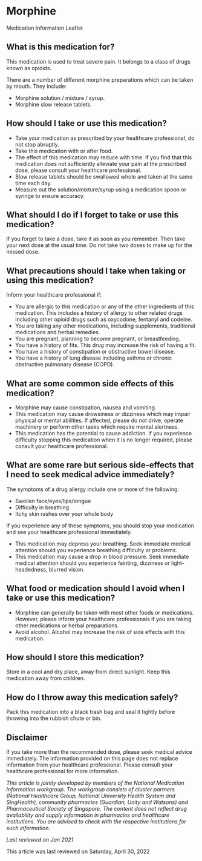 # Morphine

Medication Information Leaflet

What is this medication for?
----------------------------

This medication is used to treat severe pain. It belongs to a class of drugs known as opioids.

There are a number of different morphine preparations which can be taken by mouth. They include:

* Morphine solution / mixture / syrup.
* Morphine slow release tablets.

How should I take or use this medication?
-----------------------------------------

* Take your medication as prescribed by your healthcare professional, do not stop abruptly.
* Take this medication with or after food.
* The effect of this medication may reduce with time. If you find that this medication does not sufficiently alleviate your pain at the prescribed dose, please consult your healthcare professional.
* Slow release tablets should be swallowed whole and taken at the same time each day.
* Measure out the solution/mixture/syrup using a medication spoon or syringe to ensure accuracy.

What should I do if I forget to take or use this medication?
------------------------------------------------------------

If you forget to take a dose, take it as soon as you remember. Then take your next dose at the usual time. Do not take two doses to make up for the missed dose.

What precautions should I take when taking or using this medication?
--------------------------------------------------------------------

Inform your healthcare professional if:

* You are allergic to this medication or any of the other ingredients of this medication. This includes a history of allergy to other related drugs including other opioid drugs such as oxycodone, fentanyl and codeine.
* You are taking any other medications, including supplements, traditional medications and herbal remedies.
* You are pregnant, planning to become pregnant, or breastfeeding.
* You have a history of fits. This drug may increase the risk of having a fit.
* You have a history of constipation or obstructive bowel disease.
* You have a history of lung disease including asthma or chronic obstructive pulmonary disease (COPD).

What are some common side effects of this medication?
-----------------------------------------------------

* Morphine may cause constipation, nausea and vomiting.
* This medication may cause drowsiness or dizziness which may impair physical or mental abilities. If affected, please do not drive, operate machinery or perform other tasks which require mental alertness.
* This medication has the potential to cause addiction. If you experience difficulty stopping this medication when it is no longer required, please consult your healthcare professional.

What are some rare but serious side-effects that I need to seek medical advice immediately?
-------------------------------------------------------------------------------------------

The symptoms of a drug allergy include one or more of the following:

* Swollen face/eyes/lips/tongue
* Difficulty in breathing
* Itchy skin rashes over your whole body

If you experience any of these symptoms, you should stop your medication and see your healthcare professional immediately.

* This medication may depress your breathing. Seek immediate medical attention should you experience breathing difficulty or problems.
* This medication may cause a drop in blood pressure. Seek immediate medical attention should you experience fainting, dizziness or light-headedness, blurred vision.

What food or medication should I avoid when I take or use this medication?
--------------------------------------------------------------------------

* Morphine can generally be taken with most other foods or medications. However, please inform your healthcare professionals if you are taking other medications or herbal preparations.
* Avoid alcohol. Alcohol may increase the risk of side effects with this medication.

How should I store this medication?
-----------------------------------

Store in a cool and dry place, away from direct sunlight. Keep this medication away from children.

How do I throw away this medication safely?
-------------------------------------------

Pack this medication into a black trash bag and seal it tightly before throwing into the rubbish chute or bin.

Disclaimer
----------

If you take more than the recommended dose, please seek medical advice immediately. The information provided on this page does not replace information from your healthcare professional. Please consult your healthcare professional for more information.

*This article is jointly developed by members of the National Medication Information workgroup. The workgroup consists of cluster partners (National Healthcare Group, National University Health System and SingHealth), community pharmacies (Guardian, Unity and Watsons) and Pharmaceutical Society of Singapore. The content does not reflect drug availability and supply information in pharmacies and healthcare institutions. You are advised to check with the respective institutions for such information.*

*Last reviewed on Jan 2021*

This article was last reviewed on
Saturday, April 30, 2022